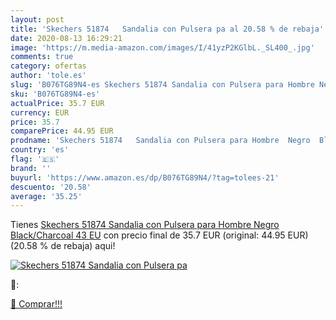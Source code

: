 ```yaml
---
layout: post
title: 'Skechers 51874   Sandalia con Pulsera pa al 20.58 % de rebaja'
date: 2020-08-13 16:29:21
image: 'https://m.media-amazon.com/images/I/41yzP2KGlbL._SL400_.jpg'
comments: true
category: ofertas
author: 'tole.es'
slug: 'B076TG89N4-es Skechers 51874 Sandalia con Pulsera para Hombre Negro...'
sku: 'B076TG89N4-es'
actualPrice: 35.7 EUR
currency: EUR
price: 35.7
comparePrice: 44.95 EUR
prodname: 'Skechers 51874   Sandalia con Pulsera para Hombre  Negro  Black/Charcoal   43 EU'
country: 'es'
flag: '🇪🇸'
brand: ''
buyurl: 'https://www.amazon.es/dp/B076TG89N4/?tag=tolees-21'
descuento: '20.58'
average: '35.25'
---
```


Tienes [Skechers 51874   Sandalia con Pulsera para Hombre  Negro  Black/Charcoal   43 EU](https://www.amazon.es/dp/B076TG89N4/?tag=tolees-21) con precio final de  35.7 EUR (original: 44.95 EUR) (20.58 %  de rebaja) aqui!

[![Skechers 51874   Sandalia con Pulsera pa](https://m.media-amazon.com/images/I/41yzP2KGlbL._SL400_.jpg)](https://www.amazon.es/dp/B076TG89N4/?tag=tolees-21)

🔎:


[🛒 Comprar!!!](https://www.amazon.es/dp/B076TG89N4/?tag=tolees-21)
